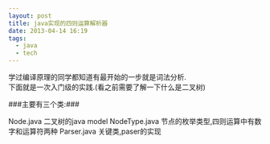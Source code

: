 ```yaml
---
layout: post
title: java实现的四则运算解析器
date: 2013-04-14 16:19
tags:
  - java
  - tech
---
```

学过编译原理的同学都知道有最开始的一步就是词法分析.  
下面就是一次入门级的实践.(看之前需要了解一下什么是二叉树)  

###主要有三个类:###

Node.java 二叉树的java model
NodeType.java 节点的枚举类型,四则运算中有数字和运算符两种
Parser.java 关键类,paser的实现

<script src="https://gist.github.com/ichengchao/ee5f06f0ee03766dc750.js"></script>
